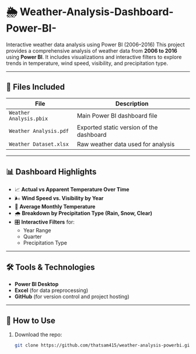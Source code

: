 # 🌦️ Weather-Analysis-Dashboard-Power-BI-
Interactive weather data analysis using Power BI (2006–2016)
This project provides a comprehensive analysis of weather data from **2006 to 2016** using **Power BI**. It includes visualizations and interactive filters to explore trends in temperature, wind speed, visibility, and precipitation type.

---

## 📂 Files Included

| File | Description |
|------|-------------|
| `Weather Analysis.pbix` | Main Power BI dashboard file |
| `Weather Analysis.pdf` | Exported static version of the dashboard |
| `Weather Dataset.xlsx` | Raw weather data used for analysis |

---

## 📊 Dashboard Highlights

- 📈 **Actual vs Apparent Temperature Over Time**
- 🌬️ **Wind Speed vs. Visibility by Year**
- 📆 **Average Monthly Temperature**
- 🌧️ **Breakdown by Precipitation Type (Rain, Snow, Clear)**
- 🎛️ **Interactive Filters** for:
  - Year Range
  - Quarter
  - Precipitation Type

---

## 🛠 Tools & Technologies

- **Power BI Desktop**
- **Excel** (for data preprocessing)
- **GitHub** (for version control and project hosting)

---

## 📌 How to Use

1. Download the repo:
   ```bash
   git clone https://github.com/thatsam415/weather-analysis-powerbi.git
